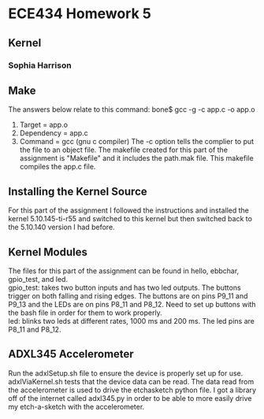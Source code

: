 # ECE434 Homework 5
## Kernel
### Sophia Harrison 

## Make
The answers below relate to this command: bone$ gcc -g -c app.c -o app.o
1. Target = app.o
2. Dependency = app.c
3. Command = gcc (gnu c compiler)
The -c option tells the complier to put the file to an object file.
The makefile created for this part of the assignment is "Makefile" and it includes the path.mak file. This makefile compiles the app.c file. 

## Installing the Kernel Source
For this part of the assignment I followed the instructions and installed the kernel 5.10.145-ti-r55 and switched to this kernel but then switched back to the 5.10.140 version I had before.

## Kernel Modules
The files for this part of the assignment can be found in hello, ebbchar, gpio_test, and led. <br>
gpio_test: takes two button inputs and has two led outputs. The buttons trigger on both falling and rising edges. The buttons are on pins P9_11 and P9_13 and the LEDs are on pins P8_11 and P8_12. Need to set up buttons with the bash file in order for them to work properly. <br>
led: blinks two leds at different rates, 1000 ms and 200 ms. The led pins are P8_11 and P8_12.

## ADXL345 Accelerometer
Run the adxlSetup.sh file to ensure the device is properly set up for use. adxlViaKernel.sh tests that the device data can be read. The data read from the accelerometer is used to drive the etchasketch python file. I got a library off of the internet called adxl345.py in order to be able to more easily drive my etch-a-sketch with the accelerometer.